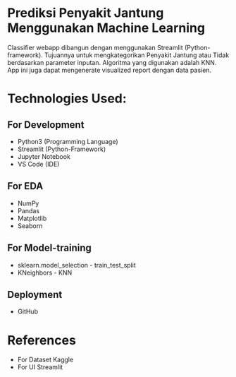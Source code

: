 # Prediksi Penyakit Jantung Menggunakan Machine Learning
Classifier webapp dibangun dengan menggunakan Streamlit (Python-framework). Tujuannya untuk mengkategorikan Penyakit Jantung atau Tidak berdasarkan parameter inputan. Algoritma yang digunakan adalah KNN. App ini juga dapat mengenerate visualized report dengan data pasien.

# Technologies Used:
## For Development
* Python3 (Programming Language)
* Streamlit (Python-Framework)
* Jupyter Notebook
* VS Code (IDE)

## For EDA
* NumPy
* Pandas
* Matplotlib
* Seaborn

## For Model-training
* sklearn.model_selection - train_test_split
* KNeighbors - KNN

## Deployment
* GitHub

# References
* For Dataset Kaggle
* For UI Streamlit
